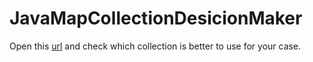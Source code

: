 # JavaMapCollectionDesicionMaker

Open this [url](https://andreymasunov1.github.io/JavaMapCollectionDesicionMaker/) and check which collection is better to use for your case.
